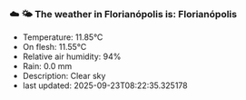 ### ☁️ 🌤️  The weather in Florianópolis is: Florianópolis

- Temperature: 11.85°C
- On flesh: 11.55°C
- Relative air humidity: 94%
- Rain: 0.0 mm
- Description: Clear sky
- last updated: 2025-09-23T08:22:35.325178

